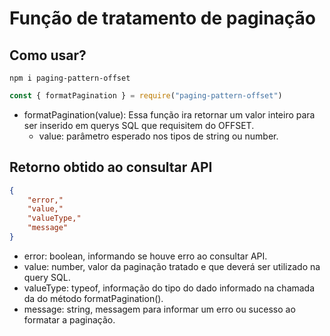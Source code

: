 # Função de tratamento de paginação

## Como usar?

```shell
npm i paging-pattern-offset
```

```js
const { formatPagination } = require("paging-pattern-offset")
```

- formatPagination(value): 
    Essa função ira retornar um valor inteiro para ser inserido em querys SQL que requisitem do OFFSET.
    - value: parâmetro esperado nos tipos de string ou number.

## Retorno obtido ao consultar API

```json
{
    "error,"
    "value,"
    "valueType,"
    "message"
}
```

- error: boolean, informando se houve erro ao consultar API.
- value: number, valor da paginação tratado e que deverá ser utilizado na query SQL.
- valueType: typeof, informação do tipo do dado informado na chamada da do método formatPagination().
- message: string, messagem para informar um erro ou sucesso ao formatar a paginação.